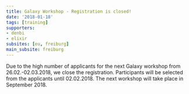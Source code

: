 ```yaml
---
title: Galaxy Workshop - Registration is closed!
date: '2018-01-18'
tags: [training]
supporters:
- denbi
- elixir
subsites: [eu, freiburg]
main_subsite: freiburg
---
```


Due to the high number of applicants for the next Galaxy workshop from 26.02.-02.03.2018, we close the registration.
Participants will be selected from the applicants until 02.02.2018.
The next workshop will take place in September 2018.

